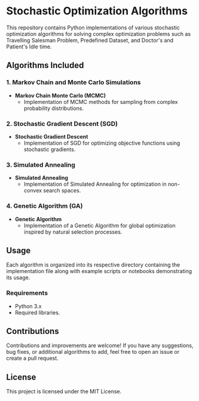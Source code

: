 # Stochastic Optimization Algorithms

This repository contains Python implementations of various stochastic optimization algorithms for solving complex optimization problems such as Travelling Salesman Problem, Predefined Dataset, and Doctor's and Patient's Idle time.

## Algorithms Included

### 1. Markov Chain and Monte Carlo Simulations
- **Markov Chain Monte Carlo (MCMC)**
    - Implementation of MCMC methods for sampling from complex probability distributions.

### 2. Stochastic Gradient Descent (SGD)
- **Stochastic Gradient Descent**
    - Implementation of SGD for optimizing objective functions using stochastic gradients.

### 3. Simulated Annealing
- **Simulated Annealing**
    - Implementation of Simulated Annealing for optimization in non-convex search spaces.

### 4. Genetic Algorithm (GA)
- **Genetic Algorithm**
    - Implementation of a Genetic Algorithm for global optimization inspired by natural selection processes.

## Usage
Each algorithm is organized into its respective directory containing the implementation file along with example scripts or notebooks demonstrating its usage.

### Requirements
- Python 3.x
- Required libraries.

## Contributions
Contributions and improvements are welcome! If you have any suggestions, bug fixes, or additional algorithms to add, feel free to open an issue or create a pull request.

## License
This project is licensed under the MIT License.

